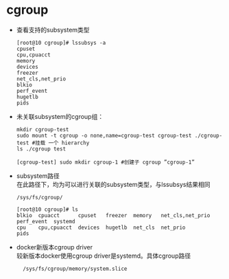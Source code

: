 # cgroup
+ 查看支持的subsystem类型
    ```text
    [root@10 cgroup]# lssubsys -a
    cpuset
    cpu,cpuacct
    memory
    devices
    freezer
    net_cls,net_prio
    blkio
    perf_event
    hugetlb
    pids
    ```

+ 未关联subsystem的cgroup组：
    ```text
    mkdir cgroup-test
    sudo mount -t cgroup -o none,name=cgroup-test cgroup-test ./cgroup-test #挂载 一个 hierarchy
    ls ./cgroup test
    
    [cgroup-test] sudo mkdir cgroup-1 #创建子 cgroup ”cgroup-1”
    ```
  
+ subsystem路径  
在此路径下，均为可以进行关联的subsystem类型，与lssubsys结果相同
    ```text
    /sys/fs/cgroup/
    
    [root@10 cgroup]# ls
    blkio  cpuacct      cpuset   freezer  memory   net_cls,net_prio  perf_event  systemd
    cpu    cpu,cpuacct  devices  hugetlb  net_cls  net_prio          pids
    ```
  
+ docker新版本cgroup driver  
  较新版本docker使用cgroup driver是systemd。具体cgroup路径
  ```text
    /sys/fs/cgroup/memory/system.slice
  ```


